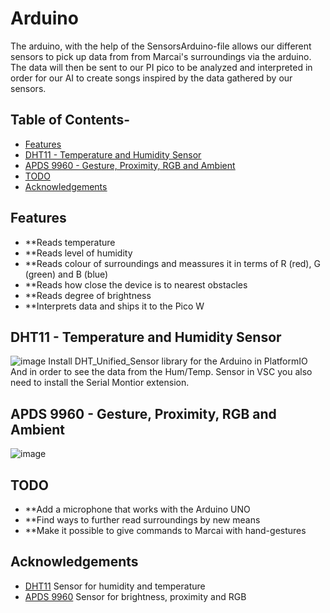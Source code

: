 # Arduino
The arduino, with the help of the SensorsArduino-file allows our different sensors to pick up data from from Marcai's surroundings via the arduino. 
The data will then be sent to our PI pico to be analyzed and interpreted in order for our AI to create songs inspired by the data gathered 
by our sensors.

## Table of Contents- 
- <u>[Features](#features)</u>
- <u>[DHT11 - Temperature and Humidity Sensor](#DHT11---Temperature-and-Humidity-Sensor)</u>
- <u>[APDS 9960 - Gesture, Proximity, RGB and Ambient](#APDS-9960---Gesture,--Proximity,-RGB-and-Ambient)</u>
- <u>[TODO](#TODO)</u>
- <u>[Acknowledgements](#Acknowledgements)</u>

## Features
- **Reads temperature 
- **Reads level of humidity
- **Reads colour of surroundings and meassures it in terms of R (red), G (green) and B (blue)
- **Reads how close the device is to nearest obstacles
- **Reads degree of brightness 
- **Interprets data and ships it to the Pico W

## DHT11 - Temperature and Humidity Sensor
![image](https://github.com/ChasVasastan/SensorsArduino/assets/90247610/ff886cdf-08a3-4ff9-8850-492c6f330fd2)
Install DHT_Unified_Sensor library for the Arduino in PlatformIO 
And in order to see the data from the Hum/Temp. Sensor in VSC you also need to install the Serial Montior extension.

## APDS 9960 - Gesture, Proximity, RGB and Ambient
![image](https://github.com/ChasVasastan/SensorsArduino/assets/90247610/bf7ba742-1b05-4729-b156-98e1330615df)

## TODO
- **Add a microphone that works with the Arduino UNO
- **Find ways to further read surroundings by new means
- **Make it possible to give commands to Marcai with hand-gestures

## Acknowledgements
- [DHT11](https://learn.adafruit.com/dht/overview) Sensor for humidity and temperature
- [APDS 9960](https://www.adafruit.com/product/3595) Sensor for brightness, proximity and RGB
